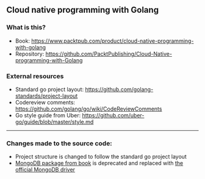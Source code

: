 ## Cloud native programming with Golang

### What is this?

- Book: https://www.packtpub.com/product/cloud-native-programming-with-golang
- Repository: https://github.com/PacktPublishing/Cloud-Native-programming-with-Golang

### External resources

- Standard go project layout: https://github.com/golang-standards/project-layout
- Codereview comments: https://github.com/golang/go/wiki/CodeReviewComments
- Go style guide from Uber: https://github.com/uber-go/guide/blob/master/style.md

---

### Changes made to the source code:

- Project structure is changed to follow the standard go project layout
- [MongoDB package from book](https://github.com/go-mgo/mgo) is deprecated and replaced with [the official MongoDB driver](https://www.mongodb.com/docs/drivers/go/current/quick-start/)